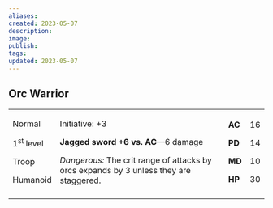 ```yaml
---
aliases: 
created: 2023-05-07
description: 
image: 
publish: 
tags: 
updated: 2023-05-07
---
```


## Orc Warrior

<table>
<colgroup>
<col style="width: 16%" />
<col style="width: 72%" />
<col style="width: 5%" />
<col style="width: 5%" />
</colgroup>
<tbody>
<tr class="odd">
<td><p>Normal</p>
<p>1<sup>st</sup> level</p>
<p>Troop</p>
<p>Humanoid</p></td>
<td><p>Initiative: +3</p>
<p><strong>Jagged sword +6 vs. AC</strong>—6 damage</p>
<p><em>Dangerous:</em> The crit range of attacks by orcs expands by 3
unless they are staggered.</p></td>
<td><p><strong>AC</strong></p>
<p><strong>PD</strong></p>
<p><strong>MD</strong></p>
<p><strong>HP</strong></p></td>
<td><p>16</p>
<p>14</p>
<p>10</p>
<p>30</p></td>
</tr>
<tr class="even">
<td></td>
<td></td>
<td></td>
<td></td>
</tr>
</tbody>
</table>

